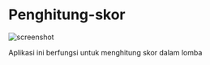 # Penghitung-skor

![screenshot](https://4.bp.blogspot.com/-76T6TnoD9MU/WLPLwvhvnhI/AAAAAAAABi4/SmW7BjXFovYoV2B9sOnCJhrEeSjPz1j0wCLcB/s1600/Screenshot_2017-02-27-13-48-04%255B1%255D.png)

Aplikasi ini berfungsi untuk menghitung skor dalam lomba
